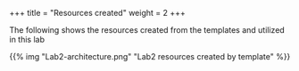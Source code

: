 +++
title = "Resources created"
weight = 2
+++

The following shows the resources created from the templates and utilized in this lab

{{% img "Lab2-architecture.png" "Lab2 resources created by template" %}}

